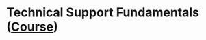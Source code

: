 # Technical Support Fundamentals ([Course](https://www.coursera.org/learn/technical-support-fundamentals/)) 

 

